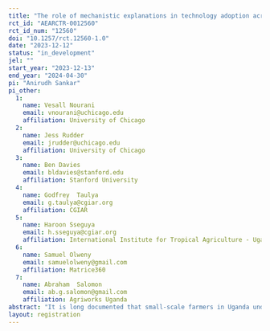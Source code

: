 ```yaml
---
title: "The role of mechanistic explanations in technology adoption across contexts: Evidence from Uganda"
rct_id: "AEARCTR-0012560"
rct_id_num: "12560"
doi: "10.1257/rct.12560-1.0"
date: "2023-12-12"
status: "in_development"
jel: ""
start_year: "2023-12-13"
end_year: "2024-04-30"
pi: "Anirudh Sankar"
pi_other:
  1:
    name: Vesall Nourani
    email: vnourani@uchicago.edu
    affiliation: University of Chicago
  2:
    name: Jess Rudder
    email: jrudder@uchicago.edu
    affiliation: University of Chicago
  3:
    name: Ben Davies
    email: bldavies@stanford.edu
    affiliation: Stanford University
  4:
    name: Godfrey  Taulya
    email: g.taulya@cgiar.org
    affiliation: CGIAR
  5:
    name: Haroon Sseguya
    email: h.sseguya@cgiar.org
    affiliation: International Institute for Tropical Agriculture - Uganda
  6:
    name: Samuel Olweny
    email: samuelolweny@gmail.com
    affiliation: Matrice360
  7:
    name: Abraham  Salomon
    email: ab.g.salomon@gmail.com
    affiliation: Agriworks Uganda
abstract: "It is long documented that small-scale farmers in Uganda under-adopt technologies like inorganic fertilizers despite their productivity advantages. A critical obstacle arises in how farmers learn about these technologies. Farmers frequently witness others’ impressive results with an agricultural technology, yet remain unconvinced that it will work as well for themselves. Indeed, simply copying others’ fertilizer practices may fail to replicate their success, as African soil and weather conditions vary quickly over small distances and affect fertilizer results. We consider a novel intervention in Eastern Uganda for helping farmers translate others’ fertilizer results to their own context, even if underlying conditions differ. In particular, we study whether providing mechanistic explanations of *why* fertilizers produce a particular result helps farmers deduce what, if anything, would change in a result for themselves, and tailor an observed practice accordingly."
layout: registration
---
```


